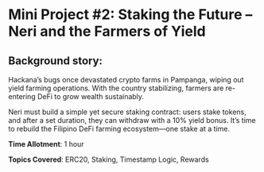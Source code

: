 # Mini Project #2: Staking the Future – Neri and the Farmers of Yield

## Background story:

Hackana’s bugs once devastated crypto farms in Pampanga, wiping out yield farming operations. With the country stabilizing, farmers are re-entering DeFi to grow wealth sustainably.

Neri must build a simple yet secure staking contract: users stake tokens, and after a set duration, they can withdraw with a 10% yield bonus. It’s time to rebuild the Filipino DeFi farming ecosystem—one stake at a time.

**Time Allotment**: 1 hour

**Topics Covered**: ERC20, Staking, Timestamp Logic, Rewards
